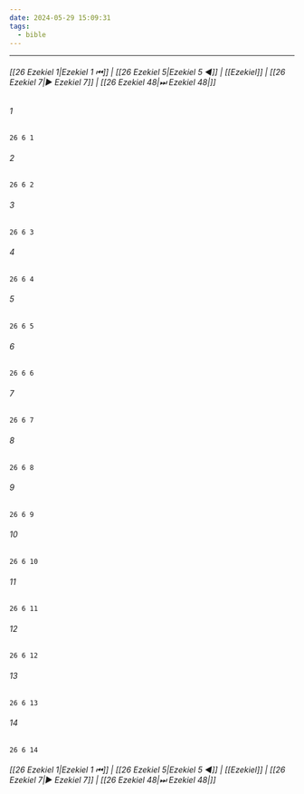 ```yaml
---
date: 2024-05-29 15:09:31
tags:
  - bible
---
```

___

###### [[26 Ezekiel 1|Ezekiel 1 ⏮]] | [[26 Ezekiel 5|Ezekiel 5 ◀]] | [[Ezekiel]] | [[26 Ezekiel 7|▶ Ezekiel 7]] | [[26 Ezekiel 48|⏭ Ezekiel 48|]]

###### 1
``` verse
26 6 1 
```
###### 2
``` verse
26 6 2 
```
###### 3
``` verse
26 6 3 
```
###### 4
``` verse
26 6 4 
```
###### 5
``` verse
26 6 5 
```
###### 6
``` verse
26 6 6 
```
###### 7
``` verse
26 6 7 
```
###### 8
``` verse
26 6 8 
```
###### 9
``` verse
26 6 9 
```
###### 10
``` verse
26 6 10 
```
###### 11
``` verse
26 6 11 
```
###### 12
``` verse
26 6 12 
```
###### 13
``` verse
26 6 13 
```
###### 14
``` verse
26 6 14 
```

###### [[26 Ezekiel 1|Ezekiel 1 ⏮]] | [[26 Ezekiel 5|Ezekiel 5 ◀]] | [[Ezekiel]] | [[26 Ezekiel 7|▶ Ezekiel 7]] | [[26 Ezekiel 48|⏭ Ezekiel 48|]]

